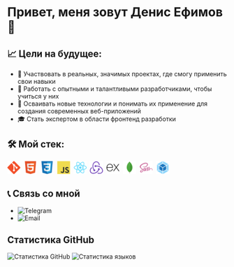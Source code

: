 # Привет, меня зовут Денис Ефимов 👋

## 📈 Цели на будущее:

- 💼 Участвовать в реальных, значимых проектах, где смогу применить свои навыки
- 🤝 Работать с опытными и талантливыми разработчиками, чтобы учиться у них
- 🚀 Осваивать новые технологии и понимать их применение для создания современных веб-приложений
- 🎓 Стать экспертом в области фронтенд разработки

## 🛠️ Мой стек:
<div>
  <img src="https://github.com/devicons/devicon/blob/master/icons/git/git-original.svg" title="git" alt="git" width="30" height="30"/>&nbsp
  <img src="https://github.com/devicons/devicon/blob/master/icons/html5/html5-original.svg" title="html5" alt="html5" width="30" height="30"/>&nbsp
  <img src="https://github.com/devicons/devicon/blob/master/icons/css3/css3-original.svg" title="css" alt="css" width="30" height="30"/>&nbsp
  <img src="https://github.com/devicons/devicon/blob/master/icons/javascript/javascript-original.svg" title="javascript" alt="javascript" width="30" height="30"/>&nbsp
  <img src="https://github.com/devicons/devicon/blob/master/icons/react/react-original.svg" title="reactjs" alt="reactjs" width="30" height="30"/>&nbsp
  <img src="https://github.com/devicons/devicon/blob/master/icons/redux/redux-original.svg" title="redux" alt="redux" width="30" height="30"/>&nbsp;
  <img src="https://github.com/devicons/devicon/blob/master/icons/express/express-original.svg" title="express" alt="express" width="30" height="30"/>&nbsp
  <img src="https://github.com/devicons/devicon/blob/master/icons/mongodb/mongodb-original.svg" title="mongodb" alt="mongodb" width="30" height="30"/>&nbsp
  <img src="https://github.com/devicons/devicon/blob/master/icons/sass/sass-original.svg" title="sass/scss" alt="sass/scss" width="30" height="30"/>&nbsp;
  <img src="https://github.com/devicons/devicon/blob/master/icons/webpack/webpack-original.svg" title="webpack" alt="webpack" width="30" height="30"/>&nbsp;
</div>

## 📞 Связь со мной
- ![Telegram](https://img.shields.io/badge/Telegram-%40densa322-blue)
- ![Email](https://img.shields.io/badge/Email-defimov99%40yandex.ru-red)

## Статистика GitHub
![Статистика GitHub](https://github-readme-stats.vercel.app/api?username=defimov9&show_icons=true&hide_title=true&count_private=true&hide=prs&theme=radical)
![Статистика языков](https://github-readme-stats.vercel.app/api/top-langs/?username=defimov9&layout=compact&theme=radical)
